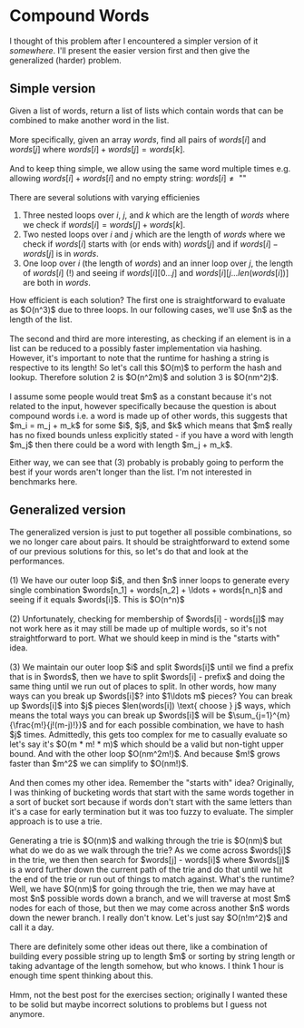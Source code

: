<!-- markdownlint-disable -->

# Compound Words

I thought of this problem after I encountered a simpler version of it
_somewhere_. I'll present the easier version first and then give the generalized
(harder) problem.

## Simple version

<p>

Given a list of words, return a list of lists which contain words that can be
combined to make another word in the list. <br /> <br /> More specifically,
given an array $words$, find all pairs of $words[i]$ and $words[j]$ where
$words[i] + words[j] = words[k]$. <br /> <br /> And to keep thing simple, we
allow using the same word multiple times e.g. allowing $words[i] + words[i]$ and
no empty string: $words[i] \neq \text{ ""}$ <br /> <br /> There are several
solutions with varying efficienies

</p>

1. Three nested loops over $i$, $j$, and $k$ which are the length of $words$
   where we check if $words[i] = words[j] + words[k]$.
2. Two nested loops over $i$ and $j$ which are the length of $words$ where we
   check if $words[i]$ starts with (or ends with) $words[j]$ and if
   $words[i] - words[j]$ is in $words$.
3. One loop over $i$ (the length of $words$) and an inner loop over $j$, the
   length of $words[i]$ (!) and seeing if $words[i][0\ldots j]$ and
   $words[i][j\ldots len(words[i])]$ are both in $words$.

<p>
How efficient is each solution? The first one is straightforward to evaluate as $O(n^3)$
due to three loops. In our following cases, we'll use $n$ as the length of the list.
<br />
<br />
The second and third are more interesting, as checking if an element is in a list
can be reduced to a possibly faster implementation via hashing. However, it's important
to note that the runtime for hashing a string is respective to its length! So let's
call this $O(m)$ to perform the hash and lookup. Therefore solution 2 is $O(n^2m)$
and solution 3 is $O(nm^2)$.
<br />
<br />
I assume some people would treat $m$ as a constant because it's not related to the
input, however specifically because the question is about compound words i.e. a
word is made up of other words, this suggests that $m_i = m_j + m_k$ for some
$i$, $j$, and $k$ which means that $m$ really has no fixed bounds unless explicitly
stated - if you have a word with length $m_j$ then there could be a word with length
$m_j + m_k$.

Either way, we can see that (3) probably is probably going to perform the best
if your words aren't longer than the list. I'm not interested in benchmarks
here.

</p>

## Generalized version

<p>
The generalized version is just to put together all possible combinations, so we
no longer care about pairs. It should be straightforward to extend some of our previous
solutions for this, so let's do that and look at the performances.
<br />
<br />
(1) We have our outer loop $i$, and then $n$ inner loops to generate every single
combination $words[n_1] + words[n_2] + \ldots + words[n_n]$ and seeing if it equals
$words[i]$. This is $O(n^n)$
<br />
<br />
(2) Unfortunately, checking for membership of $words[i] - words[j]$ may not work
here as it may still be made up of multiple words, so it's not straightforward to
port. What we should keep in mind is the "starts with" idea.
<br />
<br />
(3) We maintain our outer loop $i$ and split $words[i]$ until we find a prefix that
is in $words$, then we have to split $words[i] - prefix$ and doing the same thing
until we run out of places to split. In other words, how many ways can you break
up $words[i]$? into $1\ldots m$ pieces? You can break up $words[i]$ into $j$ pieces
$len(words[i]) \text{ choose } j$ ways, which means the total ways you can break
up $words[i]$ will be $\sum_{j=1}^{m}{\frac{m!}{j!(m-j)!}}$ and for each possible
combination, we have to hash $j$ times. Admittedly, this gets too complex for me
to casually evaluate so let's say it's $O(m * m! * m)$ which should be a valid but
non-tight upper bound. And with the other loop $O(nm^2m!)$. And because $m!$ grows
faster than $m^2$ we can simplify to $O(nm!)$.
<br />
<br />
And then comes my other idea. Remember the "starts with" idea? Originally, I was
thinking of bucketing words that start with the same words together in a sort of
bucket sort because if words don't start with the same letters than it's a case for
early termination but it was too fuzzy to evaluate. The simpler approach is to use
a trie.
<br />
<br />
Generating a trie is $O(nm)$ and walking through the trie is $O(nm)$ but what do
we do as we walk through the trie? As we come across $words[i]$ in the trie, we then
then search for $words[j] - words[i]$ where $words[j]$ is a word further down the
current path of the trie and do that until we hit the end of the trie or run out
of things to match against. What's the runtime? Well, we have $O(nm)$ for going
through the trie, then we may have at most $n$ possible words down a branch, and
we will traverse at most $m$ nodes for each of those, but then we may come across
another $n$ words down the newer branch. I really don't know. Let's just say
$O(n!m^2)$ and call it a day.
<br />
<br />
There are definitely some other ideas out there, like a combination of building
every possible string up to length $m$ or sorting by string length or taking advantage
of the length somehow, but who knows. I think 1 hour is enough time spent thinking
about this.
<br />
<br />
Hmm, not the best post for the exercises section; originally I wanted these to be
solid but maybe incorrect solutions to problems but I guess not anymore.
</p>
